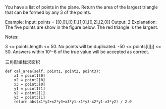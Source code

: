 You have a list of points in the plane. Return the area of the largest triangle that can be formed by any 3 of the points.

Example:
Input: points = [[0,0],[0,1],[1,0],[0,2],[2,0]]
Output: 2
Explanation: 
The five points are show in the figure below. The red triangle is the largest.


Notes:

3 <= points.length <= 50.
No points will be duplicated.
 -50 <= points[i][j] <= 50.
Answers within 10^-6 of the true value will be accepted as correct.


三角形坐标求面积

    def cal_area(self, point1, point2, point3):
        x1 = point1[0]
        x2 = point2[0]
        x3 = point3[0]
        y1 = point1[1]
        y2 = point2[1]
        y3 = point3[1]
        return abs(x1*y2+x2*y3+x3*y1-x1*y3-x2*y1-x3*y2) / 2.0

